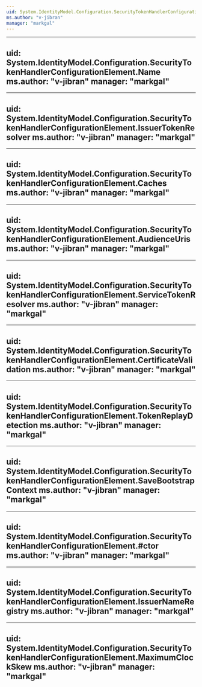 ```yaml
---
uid: System.IdentityModel.Configuration.SecurityTokenHandlerConfigurationElement
ms.author: "v-jibran"
manager: "markgal"
---
```


---
uid: System.IdentityModel.Configuration.SecurityTokenHandlerConfigurationElement.Name
ms.author: "v-jibran"
manager: "markgal"
---

---
uid: System.IdentityModel.Configuration.SecurityTokenHandlerConfigurationElement.IssuerTokenResolver
ms.author: "v-jibran"
manager: "markgal"
---

---
uid: System.IdentityModel.Configuration.SecurityTokenHandlerConfigurationElement.Caches
ms.author: "v-jibran"
manager: "markgal"
---

---
uid: System.IdentityModel.Configuration.SecurityTokenHandlerConfigurationElement.AudienceUris
ms.author: "v-jibran"
manager: "markgal"
---

---
uid: System.IdentityModel.Configuration.SecurityTokenHandlerConfigurationElement.ServiceTokenResolver
ms.author: "v-jibran"
manager: "markgal"
---

---
uid: System.IdentityModel.Configuration.SecurityTokenHandlerConfigurationElement.CertificateValidation
ms.author: "v-jibran"
manager: "markgal"
---

---
uid: System.IdentityModel.Configuration.SecurityTokenHandlerConfigurationElement.TokenReplayDetection
ms.author: "v-jibran"
manager: "markgal"
---

---
uid: System.IdentityModel.Configuration.SecurityTokenHandlerConfigurationElement.SaveBootstrapContext
ms.author: "v-jibran"
manager: "markgal"
---

---
uid: System.IdentityModel.Configuration.SecurityTokenHandlerConfigurationElement.#ctor
ms.author: "v-jibran"
manager: "markgal"
---

---
uid: System.IdentityModel.Configuration.SecurityTokenHandlerConfigurationElement.IssuerNameRegistry
ms.author: "v-jibran"
manager: "markgal"
---

---
uid: System.IdentityModel.Configuration.SecurityTokenHandlerConfigurationElement.MaximumClockSkew
ms.author: "v-jibran"
manager: "markgal"
---
